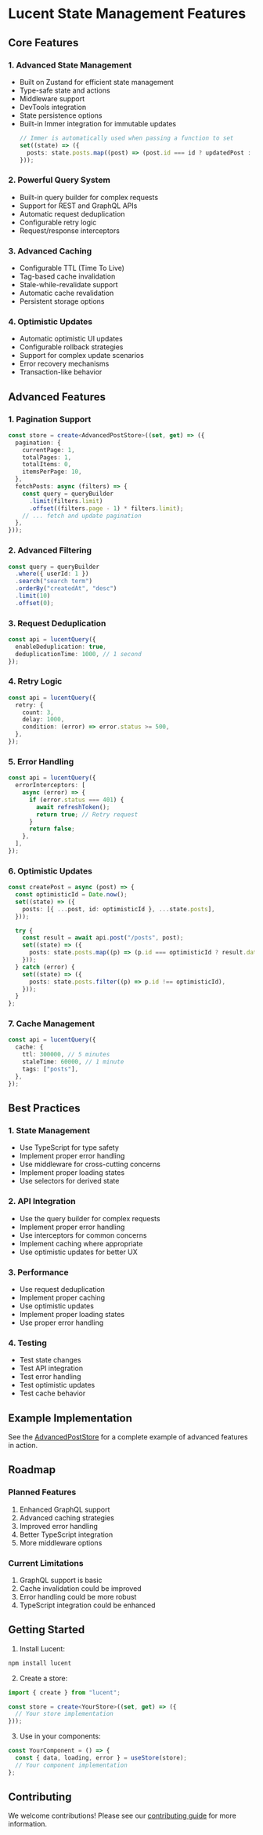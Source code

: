 # Lucent State Management Features

## Core Features

### 1. Advanced State Management

- Built on Zustand for efficient state management
- Type-safe state and actions
- Middleware support
- DevTools integration
- State persistence options
- Built-in Immer integration for immutable updates
  ```typescript
  // Immer is automatically used when passing a function to set
  set((state) => ({
    posts: state.posts.map((post) => (post.id === id ? updatedPost : post)),
  }));
  ```

### 2. Powerful Query System

- Built-in query builder for complex requests
- Support for REST and GraphQL APIs
- Automatic request deduplication
- Configurable retry logic
- Request/response interceptors

### 3. Advanced Caching

- Configurable TTL (Time To Live)
- Tag-based cache invalidation
- Stale-while-revalidate support
- Automatic cache revalidation
- Persistent storage options

### 4. Optimistic Updates

- Automatic optimistic UI updates
- Configurable rollback strategies
- Support for complex update scenarios
- Error recovery mechanisms
- Transaction-like behavior

## Advanced Features

### 1. Pagination Support

```typescript
const store = create<AdvancedPostStore>((set, get) => ({
  pagination: {
    currentPage: 1,
    totalPages: 1,
    totalItems: 0,
    itemsPerPage: 10,
  },
  fetchPosts: async (filters) => {
    const query = queryBuilder
      .limit(filters.limit)
      .offset((filters.page - 1) * filters.limit);
    // ... fetch and update pagination
  },
}));
```

### 2. Advanced Filtering

```typescript
const query = queryBuilder
  .where({ userId: 1 })
  .search("search term")
  .orderBy("createdAt", "desc")
  .limit(10)
  .offset(0);
```

### 3. Request Deduplication

```typescript
const api = lucentQuery({
  enableDeduplication: true,
  deduplicationTime: 1000, // 1 second
});
```

### 4. Retry Logic

```typescript
const api = lucentQuery({
  retry: {
    count: 3,
    delay: 1000,
    condition: (error) => error.status >= 500,
  },
});
```

### 5. Error Handling

```typescript
const api = lucentQuery({
  errorInterceptors: [
    async (error) => {
      if (error.status === 401) {
        await refreshToken();
        return true; // Retry request
      }
      return false;
    },
  ],
});
```

### 6. Optimistic Updates

```typescript
const createPost = async (post) => {
  const optimisticId = Date.now();
  set((state) => ({
    posts: [{ ...post, id: optimisticId }, ...state.posts],
  }));

  try {
    const result = await api.post("/posts", post);
    set((state) => ({
      posts: state.posts.map((p) => (p.id === optimisticId ? result.data : p)),
    }));
  } catch (error) {
    set((state) => ({
      posts: state.posts.filter((p) => p.id !== optimisticId),
    }));
  }
};
```

### 7. Cache Management

```typescript
const api = lucentQuery({
  cache: {
    ttl: 300000, // 5 minutes
    staleTime: 60000, // 1 minute
    tags: ["posts"],
  },
});
```

## Best Practices

### 1. State Management

- Use TypeScript for type safety
- Implement proper error handling
- Use middleware for cross-cutting concerns
- Implement proper loading states
- Use selectors for derived state

### 2. API Integration

- Use the query builder for complex requests
- Implement proper error handling
- Use interceptors for common concerns
- Implement caching where appropriate
- Use optimistic updates for better UX

### 3. Performance

- Use request deduplication
- Implement proper caching
- Use optimistic updates
- Implement proper loading states
- Use proper error handling

### 4. Testing

- Test state changes
- Test API integration
- Test error handling
- Test optimistic updates
- Test cache behavior

## Example Implementation

See the [AdvancedPostStore](../src/stores/advancedPostStore.ts) for a complete example of advanced features in action.

## Roadmap

### Planned Features

1. Enhanced GraphQL support
2. Advanced caching strategies
3. Improved error handling
4. Better TypeScript integration
5. More middleware options

### Current Limitations

1. GraphQL support is basic
2. Cache invalidation could be improved
3. Error handling could be more robust
4. TypeScript integration could be enhanced

## Getting Started

1. Install Lucent:

```bash
npm install lucent
```

2. Create a store:

```typescript
import { create } from "lucent";

const store = create<YourStore>((set, get) => ({
  // Your store implementation
}));
```

3. Use in your components:

```typescript
const YourComponent = () => {
  const { data, loading, error } = useStore(store);
  // Your component implementation
};
```

## Contributing

We welcome contributions! Please see our [contributing guide](../CONTRIBUTING.md) for more information.
